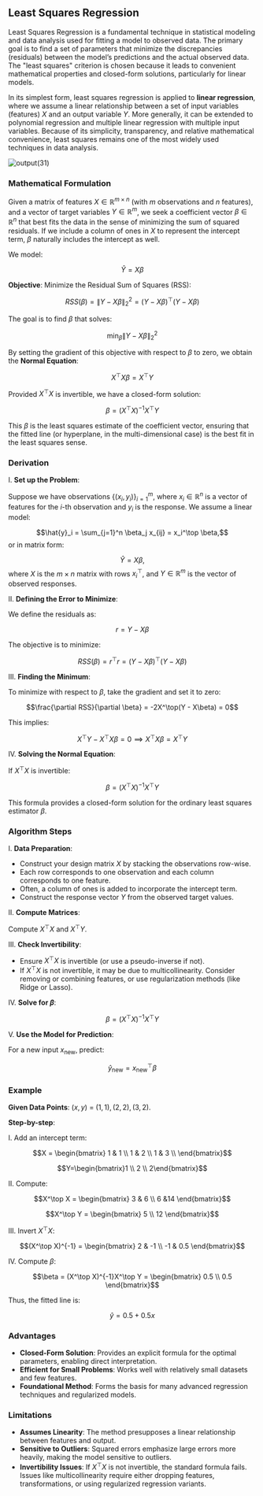 ## Least Squares Regression

Least Squares Regression is a fundamental technique in statistical modeling and data analysis used for fitting a model to observed data. The primary goal is to find a set of parameters that minimize the discrepancies (residuals) between the model’s predictions and the actual observed data. The "least squares" criterion is chosen because it leads to convenient mathematical properties and closed-form solutions, particularly for linear models.

In its simplest form, least squares regression is applied to **linear regression**, where we assume a linear relationship between a set of input variables (features) $X$ and an output variable $Y$. More generally, it can be extended to polynomial regression and multiple linear regression with multiple input variables. Because of its simplicity, transparency, and relative mathematical convenience, least squares remains one of the most widely used techniques in data analysis.

![output(31)](https://github.com/user-attachments/assets/3777f998-f72c-43a1-a8a9-8ecad0e82b1f)

### Mathematical Formulation

Given a matrix of features $X \in \mathbb{R}^{m \times n}$ (with $m$ observations and $n$ features), and a vector of target variables $Y \in \mathbb{R}^m$, we seek a coefficient vector $\beta \in \mathbb{R}^n$ that best fits the data in the sense of minimizing the sum of squared residuals. If we include a column of ones in $X$ to represent the intercept term, $\beta$ naturally includes the intercept as well.

We model:

$$\hat{Y} = X \beta$$

**Objective**: Minimize the Residual Sum of Squares (RSS):

$$RSS(\beta) = \| Y - X\beta \|_2^2 = (Y - X\beta)^\top (Y - X\beta)$$

The goal is to find $\beta$ that solves:

$$\min_\beta \| Y - X\beta \|_2^2$$

By setting the gradient of this objective with respect to $\beta$ to zero, we obtain the **Normal Equation**:

$$X^\top X \beta = X^\top Y$$

Provided $X^\top X$ is invertible, we have a closed-form solution:

$$\beta = (X^\top X)^{-1} X^\top Y$$

This $\beta$ is the least squares estimate of the coefficient vector, ensuring that the fitted line (or hyperplane, in the multi-dimensional case) is the best fit in the least squares sense.

### Derivation

I. **Set up the Problem**:

Suppose we have observations $\{ (x_i, y_i) \}_{i=1}^m$, where $x_i \in \mathbb{R}^n$ is a vector of features for the $i$-th observation and $y_i$ is the response. We assume a linear model:

$$\hat{y}_i = \sum_{j=1}^n \beta_j x_{ij} = x_i^\top \beta,$$
or in matrix form:

$$\hat{Y} = X\beta,$$
where $X$ is the $m \times n$ matrix with rows $x_i^\top$, and $Y \in \mathbb{R}^m$ is the vector of observed responses.

II. **Defining the Error to Minimize**:

We define the residuals as:

$$r = Y - X\beta$$

The objective is to minimize:

$$RSS(\beta) = r^\top r = (Y - X\beta)^\top (Y - X\beta)$$

III. **Finding the Minimum**:

To minimize with respect to $\beta$, take the gradient and set it to zero:

$$\frac{\partial RSS}{\partial \beta} = -2X^\top(Y - X\beta) = 0$$

This implies:

$$X^\top Y - X^\top X \beta = 0 \implies X^\top X \beta = X^\top Y$$

IV. **Solving the Normal Equation**:

If $X^\top X$ is invertible:

$$\beta = (X^\top X)^{-1} X^\top Y$$

This formula provides a closed-form solution for the ordinary least squares estimator $\beta$.

### Algorithm Steps

I. **Data Preparation**:

- Construct your design matrix $X$ by stacking the observations row-wise.  
- Each row corresponds to one observation and each column corresponds to one feature.  
- Often, a column of ones is added to incorporate the intercept term.
- Construct the response vector $Y$ from the observed target values.

II. **Compute Matrices**:

Compute $X^\top X$ and $X^\top Y$.

III. **Check Invertibility**:

- Ensure $X^\top X$ is invertible (or use a pseudo-inverse if not).
- If $X^\top X$ is not invertible, it may be due to multicollinearity. Consider removing or combining features, or use regularization methods (like Ridge or Lasso).

IV. **Solve for $\beta$**:

$$\beta = (X^\top X)^{-1} X^\top Y$$

V. **Use the Model for Prediction**:

For a new input $x_{\text{new}}$, predict:

$$\hat{y}_{\text{new}} = x_{\text{new}}^\top \beta$$

### Example

**Given Data Points**: $(x,y)$ = $(1,1), (2,2), (3,2)$.

**Step-by-step**:

I. Add an intercept term:

$$X = \begin{bmatrix}
1 & 1 \\
1 & 2 \\
1 & 3 \\
\end{bmatrix}$$ 

$$Y=\begin{bmatrix}1 \\ 2 \\ 2\end{bmatrix}$$

II. Compute:

$$X^\top X = \begin{bmatrix} 3 & 6 \\ 6 &14 \end{bmatrix}$$

$$X^\top Y = \begin{bmatrix} 5 \\ 12 \end{bmatrix}$$

III. Invert $X^\top X$:

$$(X^\top X)^{-1} = \begin{bmatrix} 2 & -1 \\ -1 & 0.5 \end{bmatrix}$$

IV. Compute $\beta$:

$$\beta = (X^\top X)^{-1}X^\top Y = \begin{bmatrix} 0.5 \\ 0.5 \end{bmatrix}$$

Thus, the fitted line is:

$$\hat{y} = 0.5 + 0.5x$$

### Advantages

- **Closed-Form Solution**: Provides an explicit formula for the optimal parameters, enabling direct interpretation.
- **Efficient for Small Problems**: Works well with relatively small datasets and few features.
- **Foundational Method**: Forms the basis for many advanced regression techniques and regularized models.

### Limitations

- **Assumes Linearity**: The method presupposes a linear relationship between features and output.
- **Sensitive to Outliers**: Squared errors emphasize large errors more heavily, making the model sensitive to outliers.
- **Invertibility Issues**: If $X^\top X$ is not invertible, the standard formula fails. Issues like multicollinearity require either dropping features, transformations, or using regularized regression variants.
